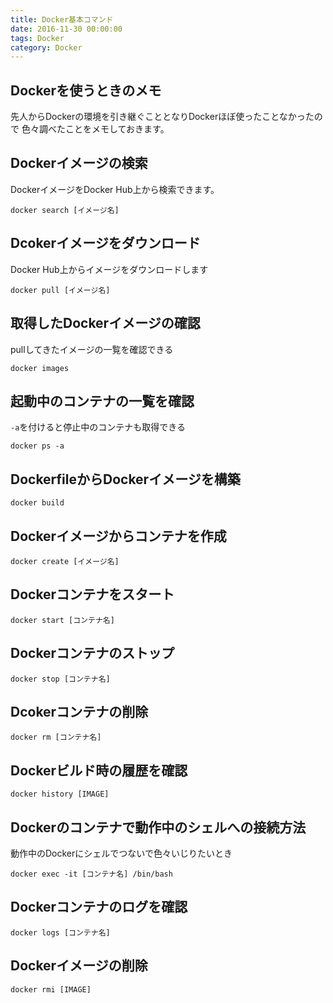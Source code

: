 ```yaml
---
title: Docker基本コマンド
date: 2016-11-30 00:00:00
tags: Docker
category: Docker
---
```

## Dockerを使うときのメモ
先人からDockerの環境を引き継ぐこととなりDockerほぼ使ったことなかったので
色々調べたことをメモしておきます。
<!-- More -->

## Dockerイメージの検索
DockerイメージをDocker Hub上から検索できます。

```
docker search [イメージ名]
```

## Dcokerイメージをダウンロード
Docker Hub上からイメージをダウンロードします

```
docker pull [イメージ名]
```

## 取得したDockerイメージの確認
pullしてきたイメージの一覧を確認できる

```
docker images
```

## 起動中のコンテナの一覧を確認

`-a`を付けると停止中のコンテナも取得できる

```
docker ps -a
```

## DockerfileからDockerイメージを構築

```
docker build
```

## Dockerイメージからコンテナを作成

```
docker create [イメージ名]
```

## Dockerコンテナをスタート

```
docker start [コンテナ名]
```

## Dockerコンテナのストップ

```
docker stop [コンテナ名]
```

## Dcokerコンテナの削除

```
docker rm [コンテナ名]
```

## Dockerビルド時の履歴を確認

```
docker history [IMAGE]
```

## Dockerのコンテナで動作中のシェルへの接続方法
動作中のDockerにシェルでつないで色々いじりたいとき

```
docker exec -it [コンテナ名] /bin/bash
```

## Dockerコンテナのログを確認

```
docker logs [コンテナ名]
```

## Dockerイメージの削除

```
docker rmi [IMAGE]
```


